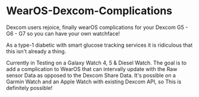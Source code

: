 # WearOS-Dexcom-Complications
Dexcom users rejoice, finally wearOS complications for your Dexcom G5 - G6 - G7 so you can have your own watchface!

As a type-1 diabetic with smart glucose tracking services it is ridiculous that this isn't already a thing.

Currently in Testing on a Galaxy Watch 4, 5 & Diesel Watch. The goal is to add a complication to WearOS that can intervally update with the Raw sensor
Data as opposed to the Dexcom Share Data. It's possible on a Garmin Watch and an Apple Watch with existing Dexcom API, so This is definitely possible!
